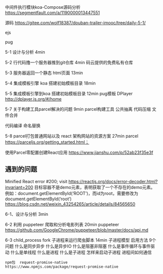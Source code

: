 中间件执行模块koa-Compose源码分析
https://segmentfault.com/a/1190000013447551


源码
https://gitee.com/wolf18387/douban-trailer-imooc/tree/daily-5-1/


ejs

pug



5-1 设计与分析   4min

5-2 行代码撸一个服务器推到git仓库  4min
码云提供的免费私有仓库

5-3 服务器返回一个静态 html页面  13min


5-4 集成模板引擎 koa 搭建初始模板目录  18min


5-5 集成模板引擎到koa 搭建初始模板目录  12min
pug模板
DPlayer  http://dplayer.js.org/#/home

5-7 关于构建工具parcel解决的问题  9min
parcel构建工具
公共抽离
代码压缩
文件合并

代码编译
命名替换

5-8 parcel打包普通网站以及 react 架构网站的资源方案  27min
parcel  https://parceljs.org/getting_started.html；

使用Parcel零配置创建React应用
https://www.jianshu.com/p/52ab23f35e3f

## 遇到的问题 ##
Minified React error #200; visit https://reactjs.org/docs/error-decoder.html?invariant=200
目标容器不是demo元素，表明获取了一个不存在的demo元素。例如：document.getElementById(‘ROOT’)，而id为root，需要修改为document.getElementById(‘root’)
https://blog.csdn.net/weixin_43254265/article/details/84565650

6-1、设计与分析  3min


6-2 利用 puppeteer 爬取和分析电影列表  20min
puppeteer 
https://github.com/GoogleChrome/puppeteer/blob/master/docs/api.md


6-3 child_process fork 子进程来运行爬虫脚本 14min
    子进程模型  启用方法
    9个问题
        什么是同步异步
        什么是异步IO
        什么是阻塞非阻塞
        什么是事件循环与事件驱动
        什么是单线程
        什么是进程
        什么是子进程
        怎样来启动子进程
        进程间如何通信

    npm包  request-promise-native
    https://www.npmjs.com/package/request-promise-native
